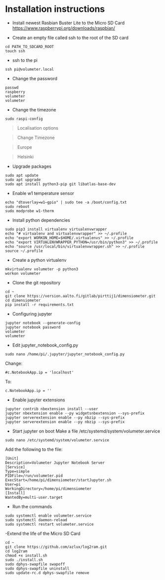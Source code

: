 # Installation instructions
- Install newest Rasbian Buster Lite  to the Micro SD Card
https://www.raspberrypi.org/downloads/raspbian/

- Create an empty file called ssh to the root of the SD card
```
cd PATH_TO_SDCARD_ROOT
touch ssh
```

- ssh to the pi
```
ssh pi@volumeter.local 
```
- Change the password
```
passwd
raspberry
volumeter
volumeter
```
- Change the timezone
```
sudo raspi-config
```

> Localisation options

> Change Timezone

> Europe

> Helsinki

- Upgrade packages
```
sudo apt update
sudo apt upgrade
sudo apt install python3-pip git libatlas-base-dev
```
- Enable w1 temperature sensor
```
echo "dtoverlay=w1–gpio" | sudo tee -a /boot/config.txt
sudo reboot
sudo modprobe w1-therm
```
- Install python dependencies
```
sudo pip3 install virtualenv virtualenvwrapper
echo "# virtualenv and virtualenvwrapper" >> ~/.profile
echo "export WORKON_HOME=$HOME/.virtualenvs" >> ~/.profile
echo "export VIRTUALENVWRAPPER_PYTHON=/usr/bin/python3" >> ~/.profile
echo "source /usr/local/bin/virtualenvwrapper.sh" >> ~/.profile
source ~/.profile
```
- Create a python virtualenv
```
mkvirtualenv volumeter -p python3
workon volumeter
```
- Clone the git repository
```
cd ~
git clone https://version.aalto.fi/gitlab/pirttij1/dimensiometer.git
cd dimensiometer
pip install -r requirements.txt
```
- Configuring jupyter
```
jupyter notebook --generate-config
jupyter notebook password
volumeter
volumeter
```
- Edit jupyter_notebook_config.py
```
sudo nano /home/pi/.jupyter/jupyter_notebook_config.py
```
Change:
```
#c.NotebookApp.ip = 'localhost'
```
To:
```
c.NotebookApp.ip = ''
```
- Enable jupyter extensions
```
jupyter contrib nbextension install --user
jupyter nbextension enable --py widgetsnbextension --sys-prefix
jupyter serverextension enable --py nbzip --sys-prefix
jupyter serverextension enable --py nbzip --sys-prefix
```
- Start jupyter on boot
Make a file /etc/systemd/system/volumeter.service
```
sudo nano /etc/systemd/system/volumeter.service
```
Add the following to the file:
```
[Unit]
Description=Volumeter Jupyter Notebook Server
[Service]
Type=simple
PIDFile=/run/volumeter.pid
ExecStart=/home/pi/dimensiometer/startJupyter.sh
User=pi
WorkingDirectory=/home/pi/dimensiometer
[Install]
WantedBy=multi-user.target
```
- Run the commands
```
sudo systemctl enable volumeter.service
sudo systemctl daemon-reload
sudo systemctl restart volumeter.service
```
-Extend the life of the Micro SD Card
```
cd ~
git clone https://github.com/azlux/log2ram.git
cd log2ram
chmod +x install.sh
sudo ./install.sh
sudo dphys-swapfile swapoff
sudo dphys-swapfile uninstall
sudo update-rc.d dphys-swapfile remove
```